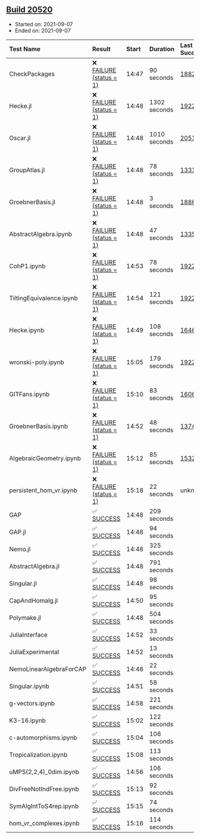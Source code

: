 ## [Build 20520](https://oscarci.mathematik.uni-kl.de/job/oscar/20520/)

* Started on: 2021-09-07
* Ended on: 2021-09-07

| Test Name    | Result | Start | Duration | Last Success | First Failure |
|:-------------|:-------|:------|:---------|:-------------|:--------------|
| CheckPackages | ❌ [FAILURE (status = 1)](https://oscarci.mathematik.uni-kl.de/job/oscar/20520/artifact/logs/build-20520/CheckPackages.log) | 14:47 | 90 seconds | [18822](https://oscarci.mathematik.uni-kl.de/job/oscar/18822/) | [18823](https://oscarci.mathematik.uni-kl.de/job/oscar/18823/) |
| Hecke.jl | ❌ [FAILURE (status = 1)](https://oscarci.mathematik.uni-kl.de/job/oscar/20520/artifact/logs/build-20520/Hecke.jl.log) | 14:48 | 1302 seconds | [19222](https://oscarci.mathematik.uni-kl.de/job/oscar/19222/) | [20152](https://oscarci.mathematik.uni-kl.de/job/oscar/20152/) |
| Oscar.jl | ❌ [FAILURE (status = 1)](https://oscarci.mathematik.uni-kl.de/job/oscar/20520/artifact/logs/build-20520/Oscar.jl.log) | 14:48 | 1010 seconds | [20519](https://oscarci.mathematik.uni-kl.de/job/oscar/20519/) | [20520](https://oscarci.mathematik.uni-kl.de/job/oscar/20520/) |
| GroupAtlas.jl | ❌ [FAILURE (status = 1)](https://oscarci.mathematik.uni-kl.de/job/oscar/20520/artifact/logs/build-20520/GroupAtlas.jl.log) | 14:48 | 78 seconds | [13311](https://oscarci.mathematik.uni-kl.de/job/oscar/13311/) | [13312](https://oscarci.mathematik.uni-kl.de/job/oscar/13312/) |
| GroebnerBasis.jl | ❌ [FAILURE (status = 1)](https://oscarci.mathematik.uni-kl.de/job/oscar/20520/artifact/logs/build-20520/GroebnerBasis.jl.log) | 14:48 | 3 seconds | [18864](https://oscarci.mathematik.uni-kl.de/job/oscar/18864/) | [18865](https://oscarci.mathematik.uni-kl.de/job/oscar/18865/) |
| AbstractAlgebra.ipynb | ❌ [FAILURE (status = 1)](https://oscarci.mathematik.uni-kl.de/job/oscar/20520/artifact/logs/build-20520/AbstractAlgebra.ipynb.log) | 14:48 | 47 seconds | [13355](https://oscarci.mathematik.uni-kl.de/job/oscar/13355/) | [13356](https://oscarci.mathematik.uni-kl.de/job/oscar/13356/) |
| CohP1.ipynb | ❌ [FAILURE (status = 1)](https://oscarci.mathematik.uni-kl.de/job/oscar/20520/artifact/logs/build-20520/CohP1.ipynb.log) | 14:53 | 78 seconds | [19222](https://oscarci.mathematik.uni-kl.de/job/oscar/19222/) | [20152](https://oscarci.mathematik.uni-kl.de/job/oscar/20152/) |
| TiltingEquivalence.ipynb | ❌ [FAILURE (status = 1)](https://oscarci.mathematik.uni-kl.de/job/oscar/20520/artifact/logs/build-20520/TiltingEquivalence.ipynb.log) | 14:54 | 121 seconds | [19222](https://oscarci.mathematik.uni-kl.de/job/oscar/19222/) | [20152](https://oscarci.mathematik.uni-kl.de/job/oscar/20152/) |
| Hecke.ipynb | ❌ [FAILURE (status = 1)](https://oscarci.mathematik.uni-kl.de/job/oscar/20520/artifact/logs/build-20520/Hecke.ipynb.log) | 14:49 | 108 seconds | [16463](https://oscarci.mathematik.uni-kl.de/job/oscar/16463/) | [16464](https://oscarci.mathematik.uni-kl.de/job/oscar/16464/) |
| wronski-poly.ipynb | ❌ [FAILURE (status = 1)](https://oscarci.mathematik.uni-kl.de/job/oscar/20520/artifact/logs/build-20520/wronski-poly.ipynb.log) | 15:05 | 179 seconds | [19222](https://oscarci.mathematik.uni-kl.de/job/oscar/19222/) | [20152](https://oscarci.mathematik.uni-kl.de/job/oscar/20152/) |
| GITFans.ipynb | ❌ [FAILURE (status = 1)](https://oscarci.mathematik.uni-kl.de/job/oscar/20520/artifact/logs/build-20520/GITFans.ipynb.log) | 15:10 | 83 seconds | [16068](https://oscarci.mathematik.uni-kl.de/job/oscar/16068/) | [16069](https://oscarci.mathematik.uni-kl.de/job/oscar/16069/) |
| GroebnerBasis.ipynb | ❌ [FAILURE (status = 1)](https://oscarci.mathematik.uni-kl.de/job/oscar/20520/artifact/logs/build-20520/GroebnerBasis.ipynb.log) | 14:52 | 48 seconds | [13748](https://oscarci.mathematik.uni-kl.de/job/oscar/13748/) | [13749](https://oscarci.mathematik.uni-kl.de/job/oscar/13749/) |
| AlgebraicGeometry.ipynb | ❌ [FAILURE (status = 1)](https://oscarci.mathematik.uni-kl.de/job/oscar/20520/artifact/logs/build-20520/AlgebraicGeometry.ipynb.log) | 15:12 | 85 seconds | [15322](https://oscarci.mathematik.uni-kl.de/job/oscar/15322/) | [15323](https://oscarci.mathematik.uni-kl.de/job/oscar/15323/) |
| persistent_hom_vr.ipynb | ❌ [FAILURE (status = 1)](https://oscarci.mathematik.uni-kl.de/job/oscar/20520/artifact/logs/build-20520/persistent_hom_vr.ipynb.log) | 15:18 | 22 seconds | unknown | unknown |
| GAP | ✅ [SUCCESS](https://oscarci.mathematik.uni-kl.de/job/oscar/20520/artifact/logs/build-20520/GAP.log) | 14:48 | 209 seconds |  |  |
| GAP.jl | ✅ [SUCCESS](https://oscarci.mathematik.uni-kl.de/job/oscar/20520/artifact/logs/build-20520/GAP.jl.log) | 14:48 | 94 seconds |  |  |
| Nemo.jl | ✅ [SUCCESS](https://oscarci.mathematik.uni-kl.de/job/oscar/20520/artifact/logs/build-20520/Nemo.jl.log) | 14:48 | 325 seconds |  |  |
| AbstractAlgebra.jl | ✅ [SUCCESS](https://oscarci.mathematik.uni-kl.de/job/oscar/20520/artifact/logs/build-20520/AbstractAlgebra.jl.log) | 14:48 | 791 seconds |  |  |
| Singular.jl | ✅ [SUCCESS](https://oscarci.mathematik.uni-kl.de/job/oscar/20520/artifact/logs/build-20520/Singular.jl.log) | 14:48 | 98 seconds |  |  |
| CapAndHomalg.jl | ✅ [SUCCESS](https://oscarci.mathematik.uni-kl.de/job/oscar/20520/artifact/logs/build-20520/CapAndHomalg.jl.log) | 14:50 | 95 seconds |  |  |
| Polymake.jl | ✅ [SUCCESS](https://oscarci.mathematik.uni-kl.de/job/oscar/20520/artifact/logs/build-20520/Polymake.jl.log) | 14:48 | 504 seconds |  |  |
| JuliaInterface | ✅ [SUCCESS](https://oscarci.mathematik.uni-kl.de/job/oscar/20520/artifact/logs/build-20520/JuliaInterface.log) | 14:52 | 33 seconds |  |  |
| JuliaExperimental | ✅ [SUCCESS](https://oscarci.mathematik.uni-kl.de/job/oscar/20520/artifact/logs/build-20520/JuliaExperimental.log) | 14:52 | 13 seconds |  |  |
| NemoLinearAlgebraForCAP | ✅ [SUCCESS](https://oscarci.mathematik.uni-kl.de/job/oscar/20520/artifact/logs/build-20520/NemoLinearAlgebraForCAP.log) | 14:48 | 22 seconds |  |  |
| Singular.ipynb | ✅ [SUCCESS](https://oscarci.mathematik.uni-kl.de/job/oscar/20520/artifact/logs/build-20520/Singular.ipynb.log) | 14:51 | 58 seconds |  |  |
| g-vectors.ipynb | ✅ [SUCCESS](https://oscarci.mathematik.uni-kl.de/job/oscar/20520/artifact/logs/build-20520/g-vectors.ipynb.log) | 14:58 | 221 seconds |  |  |
| K3-16.ipynb | ✅ [SUCCESS](https://oscarci.mathematik.uni-kl.de/job/oscar/20520/artifact/logs/build-20520/K3-16.ipynb.log) | 15:02 | 122 seconds |  |  |
| c-automorphisms.ipynb | ✅ [SUCCESS](https://oscarci.mathematik.uni-kl.de/job/oscar/20520/artifact/logs/build-20520/c-automorphisms.ipynb.log) | 15:04 | 106 seconds |  |  |
| Tropicalization.ipynb | ✅ [SUCCESS](https://oscarci.mathematik.uni-kl.de/job/oscar/20520/artifact/logs/build-20520/Tropicalization.ipynb.log) | 15:08 | 113 seconds |  |  |
| uMPS(2,2,4)_0dim.ipynb | ✅ [SUCCESS](https://oscarci.mathematik.uni-kl.de/job/oscar/20520/artifact/logs/build-20520/uMPS-2-2-4-_0dim.ipynb.log) | 14:56 | 106 seconds |  |  |
| DivFreeNotIndFree.ipynb | ✅ [SUCCESS](https://oscarci.mathematik.uni-kl.de/job/oscar/20520/artifact/logs/build-20520/DivFreeNotIndFree.ipynb.log) | 15:13 | 92 seconds |  |  |
| SymAlgIntToS4rep.ipynb | ✅ [SUCCESS](https://oscarci.mathematik.uni-kl.de/job/oscar/20520/artifact/logs/build-20520/SymAlgIntToS4rep.ipynb.log) | 15:15 | 74 seconds |  |  |
| hom_vr_complexes.ipynb | ✅ [SUCCESS](https://oscarci.mathematik.uni-kl.de/job/oscar/20520/artifact/logs/build-20520/hom_vr_complexes.ipynb.log) | 15:16 | 114 seconds |  |  |
